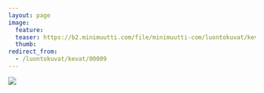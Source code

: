 ```yaml
---
layout: page
image:
  feature:
  teaser: https://b2.minimuutti.com/file/minimuutti-com/luontokuvat/kev%C3%A4t/20140403_192432-245px.jpg
  thumb:
redirect_from:
  - /luontokuvat/kevat/00009
---
```


![](https://b2.minimuutti.com/file/minimuutti-com/luontokuvat/kev%C3%A4t/20140403_192432-800px.jpg)

